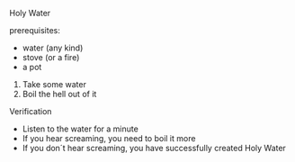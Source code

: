 Holy Water

prerequisites:
- water (any kind)
- stove (or a fire)
- a pot 


1. Take some water
2. Boil the hell out of it

Verification
- Listen to the water for a minute
- If you hear screaming, you need to boil it more
- If you don´t hear screaming, you have successfully created Holy Water
